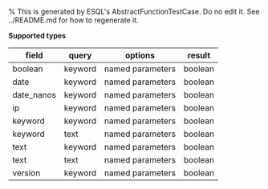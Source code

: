 % This is generated by ESQL's AbstractFunctionTestCase. Do no edit it. See ../README.md for how to regenerate it.

**Supported types**

| field | query | options | result |
| --- | --- | --- | --- |
| boolean | keyword | named parameters | boolean |
| date | keyword | named parameters | boolean |
| date_nanos | keyword | named parameters | boolean |
| ip | keyword | named parameters | boolean |
| keyword | keyword | named parameters | boolean |
| keyword | text | named parameters | boolean |
| text | keyword | named parameters | boolean |
| text | text | named parameters | boolean |
| version | keyword | named parameters | boolean |

